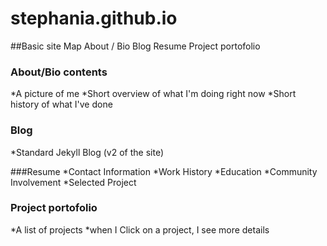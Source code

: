 stephania.github.io
===================
##Basic site Map
About / Bio
Blog
Resume
Project portofolio

### About/Bio contents
*A picture of me
*Short overview of what I'm doing right now
*Short history of what I've done

### Blog
*Standard Jekyll Blog (v2 of the site)

###Resume
*Contact Information
*Work History
*Education
*Community Involvement
*Selected Project

### Project portofolio
*A list of projects
*when I Click on a project, I see more details
